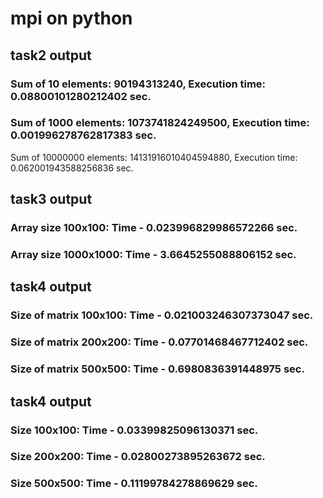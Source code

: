 # mpi on python

## task2 output
### Sum of 10 elements: 90194313240, Execution time: 0.08800101280212402 sec.
### Sum of 1000 elements: 1073741824249500, Execution time: 0.001996278762817383 sec.
Sum of 10000000 elements: 14131916010404594880, Execution time: 0.062001943588256836 sec.

## task3 output
### Array size 100x100: Time - 0.023996829986572266 sec.
### Array size 1000x1000: Time - 3.6645255088806152 sec.

## task4 output
### Size of matrix 100x100: Time - 0.021003246307373047 sec.
### Size of matrix 200x200: Time - 0.07701468467712402 sec.
### Size of matrix 500x500: Time - 0.6980836391448975 sec.

## task4 output
### Size 100x100: Time - 0.03399825096130371 sec.
### Size 200x200: Time - 0.02800273895263672 sec.
### Size 500x500: Time - 0.11199784278869629 sec.
